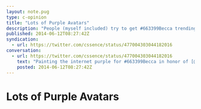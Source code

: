 ```yaml
---
layout: note.pug
type: c-opinion
title: "Lots of Purple Avatars"
description: "People (myself included) try to get #663399Becca trending on Twitter."
published: 2014-06-12T08:27:42Z
syndication:
  - url: https://twitter.com/cssence/status/477004303044182016
conversation:
  - url: https://twitter.com/cssence/status/477004303044182016
    text: "Painting the internet purple for #663399Becca in honor of [@meyerweb](https://twitter.com/meyerweb)’s family<br>[zeldman.com/2014/06/10/the-color-purple](http://www.zeldman.com/2014/06/10/the-color-purple/)<br>cc [@mattrobin140s](https://twitter.com/mattrobin140s)"
    posted: 2014-06-12T08:27:42Z
---
```


# Lots of Purple Avatars
